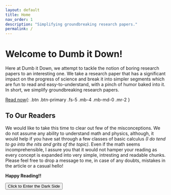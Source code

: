```yaml
---
layout: default
title: Home
nav_order: 1
description: "Simplifying groundbreaking research papers."
permalink: /
---
```


# Welcome to Dumb it Down!

Here at Dumb it Down, we attempt to tackle the notion of boring research papers to an interesting one. We take a research paper that has a significant impact on the progress of science and break it into simpler segments which are fun to read and easy-to-understand, with a pinch of humor baked into it. In short, we simplify groundbreaking research papers.

[Read now](https://rudradevmandal.github.io/did/docs/Blog){: .btn .btn-primary .fs-5 .mb-4 .mb-md-0 .mr-2 }

## To Our Readers
We would like to take this time to clear out few of the misconceptions. We do not assume any ability to understand math and physics, although, it would help if you have sat through a few classes of basic calculus *(I do tend to go into the nits and grits of the topic)*. Even if the math seems incomprehensible, I assure you that it would not hamper your reading as every concept is expanded into very simple, intresting and readable chunks. Please feel free to drop a message to me, in case of any doubts, mistakes in the article or a casual hello!

**Happy Reading!!**


<button class="btn js-toggle-dark-mode">Click to Enter the Dark Side</button>

<script>
const toggleDarkMode = document.querySelector('.js-toggle-dark-mode');

jtd.addEvent(toggleDarkMode, 'click', function(){
  if (jtd.getTheme() === 'dark') {
    jtd.setTheme('light');
    toggleDarkMode.textContent = 'Click to Enter the Dark Side';
  } else {
    jtd.setTheme('dark');
    toggleDarkMode.textContent = 'Take me to the Bright Side';
  }
});
</script>
